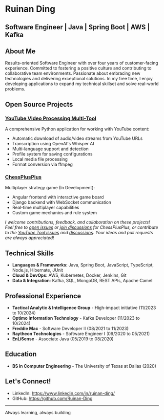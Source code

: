 # Ruinan Ding
## Software Engineer | Java | Spring Boot | AWS | Kafka

## About Me
Results-oriented Software Engineer with over four years of customer-facing experience. Committed to fostering a positive culture and contributing to collaborative team environments. Passionate about embracing new technologies and delivering exceptional solutions. In my free time, I enjoy developing applications to expand my technical skillset and solve real-world problems.

## Open Source Projects
### [YouTube Video Processing Multi-Tool](https://github.com/Ruinan-Ding/OpenAI-Whisper-YouTube-Downloader-Translator-Transcriber-Multi-Tool)
A comprehensive Python application for working with YouTube content:
- Automatic download of audio/video streams from YouTube URLs
- Transcription using OpenAI's Whisper AI
- Multi-language support and detection
- Profile system for saving configurations
- Local media file processing
- Format conversion via ffmpeg

### [ChessPlusPlus](https://github.com/Ruinan-Ding/ChessPlusPlus)
Multiplayer strategy game (In Development):
- Angular frontend with interactive game board
- Django backend with WebSocket communication
- Real-time multiplayer capabilities
- Custom game mechanics and rule system

*I welcome contributions, feedback, and collaboration on these projects! Feel free to [open issues](https://github.com/Ruinan-Ding/ChessPlusPlus/issues) or [join discussions](https://github.com/Ruinan-Ding/ChessPlusPlus/discussions) for ChessPlusPlus, or contribute to the [YouTube Tool issues](https://github.com/Ruinan-Ding/OpenAI-Whisper-YouTube-Downloader-Translator-Transcriber-Multi-Tool/issues) and [discussions](https://github.com/Ruinan-Ding/OpenAI-Whisper-YouTube-Downloader-Translator-Transcriber-Multi-Tool/discussions). Your ideas and pull requests are always appreciated!*

## Technical Skills
- **Languages & Frameworks**: Java, Spring Boot, JavaScript, TypeScript, Node.js, Hibernate, JUnit
- **Cloud & DevOps**: AWS, Kubernetes, Docker, Jenkins, Git
- **Data & Integration**: Kafka, SQL, MongoDB, REST APIs, Apache Camel

## Professional Experience
- **Tactical Analytic & Intelligence Group** - High-impact initiative (11/2023 to 10/2024)
- **Optimo Information Technology** - Kafka Developer (11/2023 to 10/2024)
- **Freddie Mac** - Software Developer II (08/2021 to 11/2023)
- **Raytheon Technologies** - Software Engineer I (09/2020 to 05/2021)
- **EnLiSense** - Associate Java (05/2019 to 08/2020)

## Education
- **BS in Computer Engineering** - The University of Texas at Dallas (2020)

## Let's Connect!
- LinkedIn: https://www.linkedin.com/in/ruinan-ding/
- GitHub: https://github.com/Ruinan-Ding

---
Always learning, always building